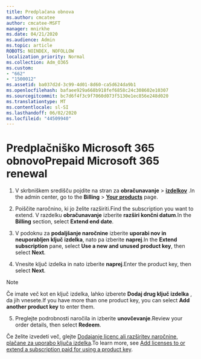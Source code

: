 ```yaml
---
title: Predplačana obnova
ms.author: cmcatee
author: cmcatee-MSFT
manager: mnirkhe
ms.date: 04/21/2020
ms.audience: Admin
ms.topic: article
ROBOTS: NOINDEX, NOFOLLOW
localization_priority: Normal
ms.collection: Adm_O365
ms.custom:
- "662"
- "1500012"
ms.assetid: ba037d2d-3c99-4d01-8d60-ca5d624da9b1
ms.openlocfilehash: bafaee929a668b918fef6858c24c308602e10307
ms.sourcegitcommit: bc7d6f4f3c9f7060d073f5130e1ec856e248d020
ms.translationtype: MT
ms.contentlocale: sl-SI
ms.lasthandoff: 06/02/2020
ms.locfileid: "44509940"
---
```

# <a name="prepaid-microsoft-365-renewal"></a><span data-ttu-id="1bd5c-102">Predplačniško Microsoft 365 obnovo</span><span class="sxs-lookup"><span data-stu-id="1bd5c-102">Prepaid Microsoft 365 renewal</span></span>

1. <span data-ttu-id="1bd5c-103">V skrbniškem središču pojdite na stran za **obračunavanje** \> **[izdelkov](https://go.microsoft.com/fwlink/p/?linkid=842054)** .</span><span class="sxs-lookup"><span data-stu-id="1bd5c-103">In the admin center, go to the **Billing** \> **[Your products](https://go.microsoft.com/fwlink/p/?linkid=842054)** page.</span></span>

2. <span data-ttu-id="1bd5c-104">Poiščite naročnino, ki jo želite razširiti.</span><span class="sxs-lookup"><span data-stu-id="1bd5c-104">Find the subscription you want to extend.</span></span> <span data-ttu-id="1bd5c-105">V razdelku **obračunavanje** izberite **razširi končni datum**.</span><span class="sxs-lookup"><span data-stu-id="1bd5c-105">In the **Billing** section, select **Extend end date**.</span></span>

3. <span data-ttu-id="1bd5c-106">V podoknu za **podaljšanje naročnine** izberite **uporabi nov in neuporabljen ključ izdelka**, nato pa izberite **naprej**.</span><span class="sxs-lookup"><span data-stu-id="1bd5c-106">In the **Extend subscription** pane, select **Use a new and unused product key**, then select **Next**.</span></span>

4. <span data-ttu-id="1bd5c-107">Vnesite ključ izdelka in nato izberite **naprej**.</span><span class="sxs-lookup"><span data-stu-id="1bd5c-107">Enter the product key, then select **Next**.</span></span>

> [!NOTE]
> <span data-ttu-id="1bd5c-108">Če imate več kot en ključ izdelka, lahko izberete **Dodaj drug ključ izdelka** , da jih vnesete.</span><span class="sxs-lookup"><span data-stu-id="1bd5c-108">If you have more than one product key, you can select **Add another product key** to enter them.</span></span>

5. <span data-ttu-id="1bd5c-109">Preglejte podrobnosti naročila in izberite **unovčevanje**.</span><span class="sxs-lookup"><span data-stu-id="1bd5c-109">Review your order details, then select **Redeem**.</span></span>

<span data-ttu-id="1bd5c-110">Če želite izvedeti več, glejte [Dodajanje licenc ali razširitev naročnine, plačane za uporabo ključa izdelka](https://docs.microsoft.com/microsoft-365/commerce/licenses/add-licenses-using-product-key).</span><span class="sxs-lookup"><span data-stu-id="1bd5c-110">To learn more, see [Add licenses to or extend a subscription paid for using a product key](https://docs.microsoft.com/microsoft-365/commerce/licenses/add-licenses-using-product-key).</span></span>